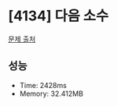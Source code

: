 # [4134] 다음 소수

[문제 출처](https://www.acmicpc.net/problem/4134)

## 성능

- Time: 2428ms
- Memory: 32.412MB